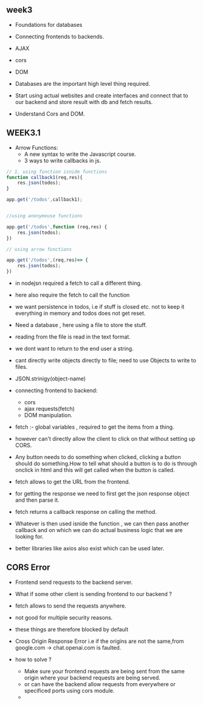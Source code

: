 ## week3

- Foundations for databases
- Connecting frontends to backends.
- AJAX
- cors 
- DOM 

- Databases are the important high level thing required.
- Start using actual websites and create interfaces and connect that to our backend and store result with db and fetch results.
- Understand Cors and DOM.
  

## WEEK3.1

- Arrow Functions:
  - A new syntax to write the Javascript course.
  - 3 ways to write callbacks in js.
```js
// 1. using function isnide functions 
function callback1(req,res){
    res.json(todos);
}

app.get('/todos',callback1);


//using anonymouse functions 

app.get('/todos',function (req,res) {
    res.json(todos);
})

// using arrow functions 

app.get('/todos',(req,res)=> {
    res.json(todos);
})
```
- in nodejsn required a fetch to call a different thing.
- here also require the fetch to call the function
- we want persistence in todos, i.e if stuff is closed etc. not to keep it everything in memory and todos does not get reset.
- Need a database , here using a file to store the stuff.
- reading from the file is read in the text format.
- we dont want to return to the end user a string.
- cant directly write objects directly to file; need to use Objects to write to files.
- JSON.strinigy(object-name)

- connecting frontend to backend:
  - cors
  - ajax requests(fetch)
  - DOM manipulation.

- fetch :- global variables , required to get the items from a thing.

- however can't directly allow the client to click on that without setting up CORS.
- Any button needs to do something when clicked, clicking a button should do something.How to tell what should a button is to do is through onclick in html and this will get called when the button is called.

- fetch allows to get the URL from the frontend.
- for getting the response we need to first get the json response object and then parse it.

- fetch returns a callback response on calling the method.

- Whatever is then used isnide the function , we can then pass another callback and on which we can do actual business logic that we are looking for.

- better libraries like axios also exist which can be used later.

## CORS Error

- Frontend send requests to the backend server.
- What if some other client is sending frontend to our backend ? 
- fetch allows to send the requests anywhere.
- not good for multiple security reasons.
- these things are therefore blocked by default
- Cross Origin Response Error i.e if the origins are not the same,from google.com -> chat.openai.com is faulted.

- how to solve ?
  - Make sure your frontend requests are being sent from the same origin where your backend requests are being served.
  -  or can have the backend allow requests from everywhere or specificed ports using cors module.
  -  